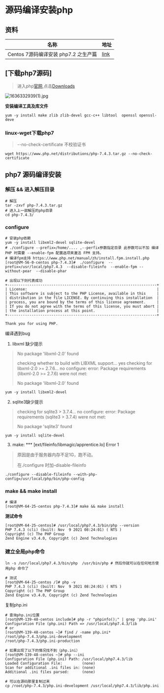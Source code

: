 #  源码编译安装php

## 资料

| 名称                                 | 地址                                                         |
| ------------------------------------ | ------------------------------------------------------------ |
| Centos 7源码编译安装 php7.2 之生产篇 | [link](https://www.linuxprobe.com/centos7-install-php72.html) |

##  [下载php7源码]

> 进入php[官网](https://www.php.net/),点击[Downloads](https://www.php.net/downloads)

![1636332939(1).jpg](https://i.loli.net/2021/11/08/1rABOpzM3haU8WQ.png)

**安装编译工具及库文件**

```shell
yum -y install make zlib zlib-devel gcc-c++ libtool  openssl openssl-deve
```

###  linux-wget下载php7

> --no-check-certificate 不校验证书

```shell
wget https://www.php.net/distributions/php-7.4.3.tar.gz --no-check-certificate
```

##  php7 源码编译安装

### 解压 && 进入解压目录

```shell
# 解压
tar -zxvf php-7.4.3.tar.gz
# 进入上一部解压的php目录
cd php-7.4.3/
```

###   configure

```shell
# 安装php依赖
yum -y install libxml2-devel sqlite-devel
# ./configure --prefix=/home/.... ,--perfix参数指定目录 此参数可以不加 编译 PHP 时需要 --enable-fpm 配置选项来激活 FPM 支持。
# 编译fpm支持 https://www.php.net/manual/zh/install.fpm.install.php
[root@VM-56-0-centos php-7.4.3]#  ./configure  --prefix=/usr/local/php7.4.3  --disable-fileinfo  --enable-fpm --without-pear  --disable-phar 

# 出现以下则代表成功
+--------------------------------------------------------------------+
| License:                                                           |
| This software is subject to the PHP License, available in this     |
| distribution in the file LICENSE. By continuing this installation  |
| process, you are bound by the terms of this license agreement.     |
| If you do not agree with the terms of this license, you must abort |
| the installation process at this point.                            |
+--------------------------------------------------------------------+

Thank you for using PHP.
```

编译遇到bug

1. libxml 缺少提示

> No package 'libxml-2.0' found
>
> checking whether to build with LIBXML support... yes
> checking for libxml-2.0 >= 2.7.6... no
> configure: error: Package requirements (libxml-2.0 >= 2.7.6) were not met:
>
> No package 'libxml-2.0' found

```shell
yum -y install libxml2-devel
```

2. sqlite3缺少提示

> checking for sqlite3 > 3.7.4... no
> configure: error: Package requirements (sqlite3 > 3.7.4) were not met:
>
> No package 'sqlite3' found

```shell
yum -y install sqlite-devel
```

3. make: *** [ext/fileinfo/libmagic/apprentice.lo] Error 1

> 原因是由于服务器内存不足1G，跑不动。
>
> 在./configure 时加–disable-fileinfo

```shell
./configure --disable-fileinfo --with-php-config=/usr/local/php/bin/php-config
```

###  make && make install

```shell
# 编译
[root@VM-64-25-centos php-7.4.3]# make && make install 
```

**测试命令**

```shell
[root@VM-64-25-centos]# /usr/local/php7.4.3/bin/php --version
PHP 7.4.3 (cli) (built: Nov  9 2021 08:24:01) ( NTS )
Copyright (c) The PHP Group
Zend Engine v3.4.0, Copyright (c) Zend Technologies
```

###  建立全局php命令

```shell
ln -s /usr/local/php7.4.3/bin/php  /usr/bin/php # 然后你就可以在任何地方使用php 命令了

# 测试 
[root@VM-64-25-centos /]# php -v
PHP 7.4.3 (cli) (built: Nov  9 2021 08:24:01) ( NTS )
Copyright (c) The PHP Group
Zend Engine v3.4.0, Copyright (c) Zend Technologies
```

复制php.ini

```shell
# 查询php.ini位置
[root@VM-139-48-centos include]# php -r "phpinfo();" | grep 'php.ini' 
Configuration File (php.ini) Path => /usr/local/php7.4.3/lib
# or 
[root@VM-139-48-centos ~]# find / -name php.ini*
/root/php-7.4.3/php.ini-development
/root/php-7.4.3/php.ini-production

# 如果出现了以下的情况找不到（php.ini）
[root@VM-139-48-centos ~]# php --ini
Configuration File (php.ini) Path: /usr/local/php7.4.3/lib
Loaded Configuration File:         (none)
Scan for additional .ini files in: (none)
Additional .ini files parsed:      (none)

# 可以在源码那里复制过来
cp /root/php-7.4.3/php.ini-development /usr/local/php7.4.3/lib/php.ini
```

